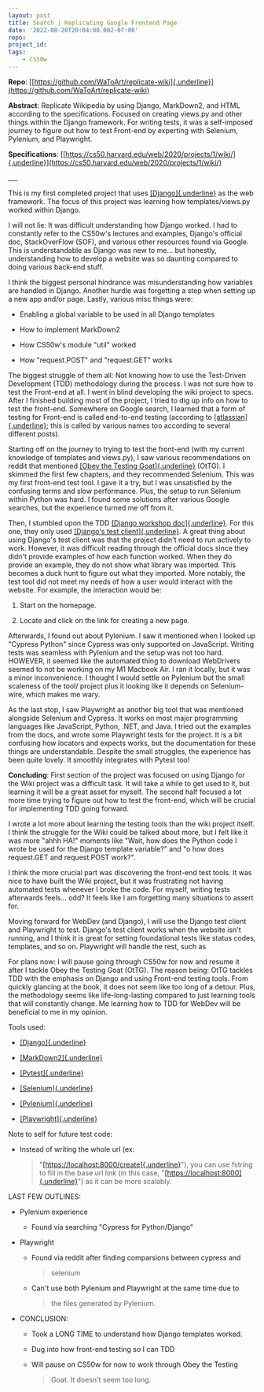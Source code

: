 ```yaml
---
layout: post
title: Search | Replicating Google Frontend Page
date: '2022-08-20T20:04:00.002-07:00'
repo: 
project_id: 
tags:
    - CS50w
---
```


**Repo**:
[[https://github.com/WaToArt/replicate-wiki]{.underline}](https://github.com/WaToArt/replicate-wiki)

**Abstract**: Replicate Wikipedia by using Django, MarkDown2, and HTML
according to the specifications. Focused on creating views.py and other
things within the Django framework. For writing tests, it was a
self-imposed journey to figure out how to test Front-end by experting
with Selenium, Pylenium, and Playwright.

**Specifications**:
[[https://cs50.harvard.edu/web/2020/projects/1/wiki/]{.underline}](https://cs50.harvard.edu/web/2020/projects/1/wiki/)

\_\_\_

This is my first completed project that uses
[[Django]{.underline}](https://www.djangoproject.com/) as the web
framework. The focus of this project was learning how templates/views.py
worked within Django.

I will not lie: It was difficult understanding how Django worked. I had
to constantly refer to the CS50w's lectures and examples, Django's
official doc, StackOverFlow (SOF), and various other resources found via
Google. This is understandable as Django was new to me... but honestly,
understanding how to develop a website was so daunting compared to doing
various back-end stuff.

I think the biggest personal hindrance was misunderstanding how
variables are handled in Django. Another hurdle was forgetting a step
when setting up a new app and/or page. Lastly, various misc things were:

-   Enabling a global variable to be used in all Django templates

-   How to implement MarkDown2

-   How CS50w's module "util" worked

-   How "request.POST" and "request.GET" works

The biggest struggle of them all: Not knowing how to use the Test-Driven
Development (TDD) methodology during the process. I was not sure how to
test the Front-end at all. I went in blind developing the wiki project
to specs. After I finished building most of the project, I tried to dig
up info on how to test the front-end. Somewhere on Google search, I
learned that a form of testing for Front-end is called end-to-end
testing (according to
[[atlassian]{.underline}](https://www.atlassian.com/continuous-delivery/software-testing/types-of-software-testing);
this is called by various names too according to several different
posts).

Starting off on the journey to trying to test the front-end (with my
current knowledge of templates and views.py), I saw various
recommendations on reddit that mentioned [[Obey the Testing
Goat]{.underline}](https://www.obeythetestinggoat.com/) (OtTG). I
skimmed the first few chapters, and they recommended Selenium. This was
my first front-end test tool. I gave it a try, but I was unsatisfied by
the confusing terms and slow performance. Plus, the setup to run
Selenium within Python was hard. I found some solutions after various
Google searches, but the experience turned me off from it.

Then, I stumbled upon the TDD [[Django workshop
doc]{.underline}](https://test-driven-django-development.readthedocs.io/en/latest/index.html).
For this one, they only used [[Django's test
client]{.underline}](https://docs.djangoproject.com/en/4.1/topics/testing/tools/).
A great thing about using Django's test client was that the project
didn't need to run actively to work. However, it was difficult reading
through the official docs since they didn't provide examples of how each
function worked. When they do provide an example, they do not show what
library was imported. This becomes a duck hunt to figure out what they
imported. More notably, the test tool did not meet my needs of how a
user would interact with the website. For example, the interaction would
be:

1.  Start on the homepage.

2.  Locate and click on the link for creating a new page.

Afterwards, I found out about Pylenium. I saw it mentioned when I looked
up "Cypress Python" since Cypress was only supported on JavaScript.
Writing tests was seamless with Pylenium and the setup was not too hard.
HOWEVER, it seemed like the automated thing to download WebDrivers
seemed to not be working on my M1 Macbook Air. I ran it locally, but it
was a minor inconvenience. I thought I would settle on Pylenium but the
small scaleness of the tool/ project plus it looking like it depends on
Selenium-wire, which makes me wary.

As the last stop, I saw Playwright as another big tool that was
mentioned alongside Selenium and Cypress. It works on most major
programming languages like JavaScript, Python, .NET, and Java. I tried
out the examples from the docs, and wrote some Playwright tests for the
project. It is a bit confusing how locators and expects works, but the
documentation for these things are understandable. Despite the small
struggles, the experience has been quite lovely. It smoothly integrates
with Pytest too!

**Concluding**: First section of the project was focused on using Django
for the Wiki project was a difficult task. It will take a while to get
used to it, but learning it will be a great asset for myself. The second
half focused a lot more time trying to figure out how to test the
front-end, which will be crucial for implementing TDD going forward.

I wrote a lot more about learning the testing tools than the wiki
project itself. I think the struggle for the Wiki could be talked about
more, but I felt like it was more "ahhh HA!" moments like "Wait, how
does the Python code I wrote be used for the Django template variable?"
and "o how does request.GET and request.POST work?".

I think the more crucial part was discovering the front-end test tools.
It was nice to have built the Wiki project, but it was frustrating not
having automated tests whenever I broke the code. For myself, writing
tests afterwards feels... odd? It feels like I am forgetting many
situations to assert for.

Moving forward for WebDev (and Django), I will use the Django test
client and Playwright to test. Django's test client works when the
website isn't running, and I think it is great for setting foundational
tests like status codes, templates, and so on. Playwright will handle
the rest, such as

For plans now: I will pause going through CS50w for now and resume it
after I tackle Obey the Testing Goat (OtTG). The reason being: OtTG
tackles TDD with the emphasis on Django and using Front-end testing
tools. From quickly glancing at the book, it does not seem like too long
of a detour. Plus, the methodology seems like life-long-lasting compared
to just learning tools that will constantly change. Me learning how to
TDD for WebDev will be beneficial to me in my opinion.

Tools used:

-   [[Django]{.underline}](https://www.djangoproject.com/)

-   [[MarkDown2]{.underline}](https://github.com/trentm/python-markdown2)

-   [[Pytest]{.underline}](https://docs.pytest.org/en/7.1.x/)

-   [[Selenium]{.underline}](https://www.selenium.dev/)

-   [[Pylenium]{.underline}](https://docs.pylenium.io/)

-   [[Playwright]{.underline}](https://playwright.dev/)

Note to self for future test code:

-   Instead of writing the whole url (ex:
    > "[[https://localhost:8000/create]{.underline}](https://localhost:8000/create)"),
    > you can use fstring to fill in the base url link (in this case,
    > "[[https://localhost:8000]{.underline}](https://localhost:8000)")
    > as it can be more scalably.

LAST FEW OUTLINES:

-   Pylenium experience

    -   Found via searching "Cypress for Python/Django"

-   Playwright

    -   Found via reddit after finding comparsions between cypress and
        > selenium

    -   Can't use both Pylenium and Playwright at the same time due to
        > the files generated by Pylenium.

-   CONCLUSION:

    -   Took a LONG TIME to understand how Django templates worked.

    -   Dug into how front-end testing so I can TDD

    -   Will pause on CS50w for now to work through Obey the Testing
        > Goat. It doesn't seem too long.
